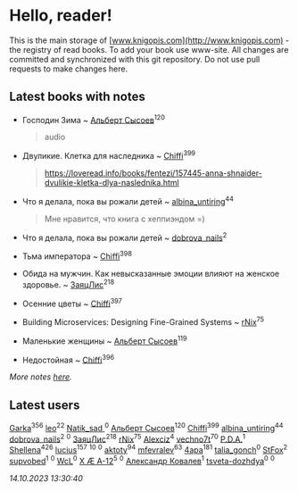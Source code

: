 # Hello, reader!
This is the main storage of [www.knigopis.com](http://www.knigopis.com) - the registry of read books.
To add your book use www-site. All changes are committed and synchronized with this git repository.
Do not use pull requests to make changes here.


## Latest books with notes
* Господин Зима ~ [Альберт Сысоев](users/474/47446642-vkontakte)<sup>120</sup>
    > audio

* Двуликие. Клетка для наследника ~ [Chiffi](users/105/105831994080785626680-google)<sup>399</sup>
    > https://loveread.info/books/fentezi/157445-anna-shnaider-dvulikie-kletka-dlya-naslednika.html

* Что я делала, пока вы рожали детей ~ [albina_untiring](users/257/2579695-vkontakte)<sup>44</sup>
    > Мне нравится, что книга с хеппиэндом =)

* Что я делала, пока вы рожали детей ~ [dobrova_nails](users/606/6069210-vkontakte)<sup>2</sup>

* Тьма императора ~ [Chiffi](users/105/105831994080785626680-google)<sup>398</sup>

* Обида на мужчин. Как невысказанные эмоции влияют на женское здоровье. ~ [ЗаяцЛис](users/112/112388384595246311466-google)<sup>218</sup>

* Осенние цветы ~ [Chiffi](users/105/105831994080785626680-google)<sup>397</sup>

* Building Microservices: Designing Fine-Grained Systems ~ [rNix](users/227/22742452-yandex)<sup>75</sup>

* Маленькие женщины ~ [Альберт Сысоев](users/474/47446642-vkontakte)<sup>119</sup>

* Недостойная ~ [Chiffi](users/105/105831994080785626680-google)<sup>396</sup>


_More notes [here](latest_books_with_notes.md)._


## Latest users
[Garka](users/115/115753719718250012620-google)<sup>356</sup> 
[leo](users/106/106915386474260202605-google)<sup>22</sup> 
[Natik_sad ](users/108/108898237485217151983-google)<sup>0</sup> 
[Альберт Сысоев](users/474/47446642-vkontakte)<sup>120</sup> 
[Chiffi](users/105/105831994080785626680-google)<sup>399</sup> 
[albina_untiring](users/257/2579695-vkontakte)<sup>44</sup> 
[dobrova_nails](users/606/6069210-vkontakte)<sup>2</sup> 
[](users/112/112239748706900948406-google)<sup>0</sup> 
[ЗаяцЛис](users/112/112388384595246311466-google)<sup>218</sup> 
[rNix](users/227/22742452-yandex)<sup>75</sup> 
[Alexciz](users/104/104402554069177138887-google)<sup>4</sup> 
[vechno7t](users/102/102483077884312127500-google)<sup>70</sup> 
[P.D.A.](users/101/101885615006241630614-google)<sup>1</sup> 
[Shellena](users/134/13413591548892934957-mailru)<sup>426</sup> 
[lucius](users/838/83820536-yandex)<sup>157</sup> 
[](users/101/101368518035734751027-google)<sup>10</sup> 
[](users/115/115095777313809768381-google)<sup>0</sup> 
[aktoty](users/275/275766107-vkontakte)<sup>94</sup> 
[mfevralev](users/140/140966150-vkontakte)<sup>63</sup> 
[4apa](users/117/117392596378069249667-google)<sup>181</sup> 
[talia_gonch](users/116/116727437007720956503-google)<sup>0</sup> 
[StFox](users/108/10824953-yandex)<sup>2</sup> 
[supvobed](users/111/111120684537115120803-google)<sup>1</sup> 
[](users/108/108689900996785507657-google)<sup>0</sup> 
[WcL](users/106/106758454733805717947-google)<sup>0</sup> 
[X Æ A-12](users/115/115609550904757194526-google)<sup>5</sup> 
[](users/112/112452730042794139520-google)<sup>0</sup> 
[Александр Ковалев](users/141/14161137020827113329-mailru)<sup>1</sup> 
[tsveta-dozhdya](users/983/983485507-yandex)<sup>0</sup> 
[](users/116/116461044320164710012-google)<sup>0</sup> 


_14.10.2023 13:30:40_
